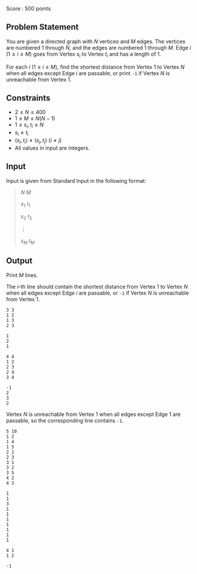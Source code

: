 Score : $500$ points

## Problem Statement

You are given a directed graph with $N$ vertices and $M$ edges. The vertices are numbered $1$ through $N$, and the edges are numbered $1$ through $M$. Edge $i$ $(1 \leq i \leq M)$ goes from Vertex $s_i$ to Vertex $t_i$ and has a length of $1$.

For each $i$ $(1 \leq i \leq M)$, find the shortest distance from Vertex $1$ to Vertex $N$ when all edges except Edge $i$ are passable, or print `-1` if Vertex $N$ is unreachable from Vertex $1$. 

## Constraints

- $2 \leq N \leq 400$
- $1 \leq M \leq N(N-1)$
- $1 \leq s_i,t_i \leq N$
- $s_i \neq t_i$
- $(s_i,t_i) \neq (s_j,t_j)$ $(i \neq j)$
- All values in input are integers.

## Input

Input is given from Standard Input in the following format:

> $N$ $M$
> 
> $s_1$ $t_1$
> 
> $s_2$ $t_2$
> 
> $\vdots$
> 
> $s_M$ $t_M$

## Output

Print $M$ lines.

The $i$-th line should contain the shortest distance from Vertex $1$ to Vertex $N$ when all edges except Edge $i$ are passable, or `-1` if Vertex $N$ is unreachable from Vertex $1$. 

```input1
3 3
1 2
1 3
2 3
```

```output1
1
2
1
```

```input2
4 4
1 2
2 3
2 4
3 4
```

```output2
-1
2
3
2
```

Vertex $N$ is unreachable from Vertex $1$ when all edges except Edge $1$ are passable, so the corresponding line contains `-1`.

```input3
5 10
1 2
1 4
1 5
2 1
2 3
3 1
3 2
3 5
4 2
4 3
```

```output3
1
1
3
1
1
1
1
1
1
1
```

```input4
4 1
1 2
```

```output4
-1
```